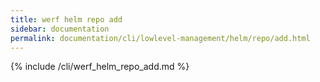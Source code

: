 ```yaml
---
title: werf helm repo add
sidebar: documentation
permalink: documentation/cli/lowlevel-management/helm/repo/add.html
---
```


{% include /cli/werf_helm_repo_add.md %}
